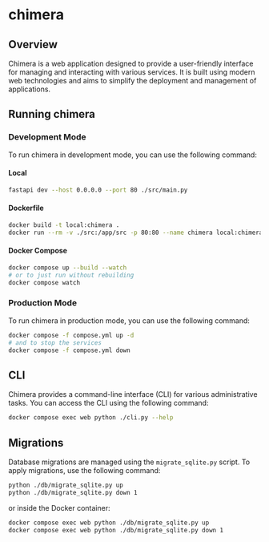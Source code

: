 # chimera

## Overview

Chimera is a web application designed to provide a user-friendly interface for managing and interacting with various services. It is built using modern web technologies and aims to simplify the deployment and management of applications.

## Running chimera

### Development Mode

To run chimera in development mode, you can use the following command:

#### Local

```bash
fastapi dev --host 0.0.0.0 --port 80 ./src/main.py
```

#### Dockerfile

```bash
docker build -t local:chimera .
docker run --rm -v ./src:/app/src -p 80:80 --name chimera local:chimera
```

#### Docker Compose

```bash
docker compose up --build --watch
# or to just run without rebuilding
docker compose watch
```

### Production Mode
To run chimera in production mode, you can use the following command:

```bash
docker compose -f compose.yml up -d
# and to stop the services
docker compose -f compose.yml down
```

## CLI

Chimera provides a command-line interface (CLI) for various administrative tasks. You can access the CLI using the following command:

```bash
docker compose exec web python ./cli.py --help
```

## Migrations
Database migrations are managed using the `migrate_sqlite.py` script. To apply migrations, use the following command:

```bash
python ./db/migrate_sqlite.py up
python ./db/migrate_sqlite.py down 1
```

or inside the Docker container:

```bash
docker compose exec web python ./db/migrate_sqlite.py up
docker compose exec web python ./db/migrate_sqlite.py down 1
```
